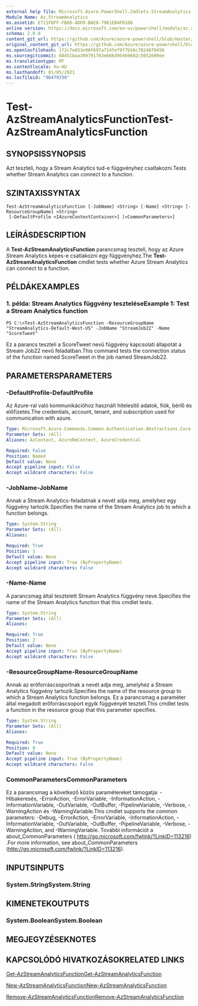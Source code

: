 ```yaml
---
external help file: Microsoft.Azure.PowerShell.Cmdlets.StreamAnalytics.dll-Help.xml
Module Name: Az.StreamAnalytics
ms.assetid: E711FBFF-FB6D-4DFD-BAE8-7961EB4FD16B
online version: https://docs.microsoft.com/en-us/powershell/module/az.streamanalytics/test-azstreamanalyticsfunction
schema: 2.0.0
content_git_url: https://github.com/Azure/azure-powershell/blob/master/src/StreamAnalytics/StreamAnalytics/help/Test-AzStreamAnalyticsFunction.md
original_content_git_url: https://github.com/Azure/azure-powershell/blob/master/src/StreamAnalytics/StreamAnalytics/help/Test-AzStreamAnalyticsFunction.md
ms.openlocfilehash: 1f2c7e653e96f697a714fef9f7b56c70240f0456
ms.sourcegitcommit: 68451baa389791703e666d95469602c5652609ee
ms.translationtype: MT
ms.contentlocale: hu-HU
ms.lasthandoff: 01/05/2021
ms.locfileid: "98479330"
---
```

# <span data-ttu-id="427d1-101">Test-AzStreamAnalyticsFunction</span><span class="sxs-lookup"><span data-stu-id="427d1-101">Test-AzStreamAnalyticsFunction</span></span>

## <span data-ttu-id="427d1-102">SYNOPSIS</span><span class="sxs-lookup"><span data-stu-id="427d1-102">SYNOPSIS</span></span>
<span data-ttu-id="427d1-103">Azt teszteli, hogy a Stream Analytics tud-e függvényhez csatlakozni.</span><span class="sxs-lookup"><span data-stu-id="427d1-103">Tests whether Stream Analytics can connect to a function.</span></span>

## <span data-ttu-id="427d1-104">SZINTAXIS</span><span class="sxs-lookup"><span data-stu-id="427d1-104">SYNTAX</span></span>

```
Test-AzStreamAnalyticsFunction [-JobName] <String> [-Name] <String> [-ResourceGroupName] <String>
 [-DefaultProfile <IAzureContextContainer>] [<CommonParameters>]
```

## <span data-ttu-id="427d1-105">LEÍRÁS</span><span class="sxs-lookup"><span data-stu-id="427d1-105">DESCRIPTION</span></span>
<span data-ttu-id="427d1-106">A **Test-AzStreamAnalyticsFunction** parancsmag teszteli, hogy az Azure Stream Analytics képes-e csatlakozni egy függvényhez.</span><span class="sxs-lookup"><span data-stu-id="427d1-106">The **Test-AzStreamAnalyticsFunction** cmdlet tests whether Azure Stream Analytics can connect to a function.</span></span>

## <span data-ttu-id="427d1-107">PÉLDÁK</span><span class="sxs-lookup"><span data-stu-id="427d1-107">EXAMPLES</span></span>

### <span data-ttu-id="427d1-108">1. példa: Stream Analytics függvény tesztelése</span><span class="sxs-lookup"><span data-stu-id="427d1-108">Example 1: Test a Stream Analytics function</span></span>
```
PS C:\>Test-AzStreamAnalyticsFunction -ResourceGroupName "StreamAnalytics-Default-West-US" -JobName "StreamJob22" -Name "ScoreTweet"
```

<span data-ttu-id="427d1-109">Ez a parancs teszteli a ScoreTweet nevű függvény kapcsolati állapotát a Stream Job22 nevű feladatban.</span><span class="sxs-lookup"><span data-stu-id="427d1-109">This command tests the connection status of the function named ScoreTweet in the job named StreamJob22.</span></span>

## <span data-ttu-id="427d1-110">PARAMETERS</span><span class="sxs-lookup"><span data-stu-id="427d1-110">PARAMETERS</span></span>

### <span data-ttu-id="427d1-111">-DefaultProfile</span><span class="sxs-lookup"><span data-stu-id="427d1-111">-DefaultProfile</span></span>
<span data-ttu-id="427d1-112">Az Azure-ral való kommunikációhoz használt hitelesítő adatok, fiók, bérlő és előfizetés.</span><span class="sxs-lookup"><span data-stu-id="427d1-112">The credentials, account, tenant, and subscription used for communication with azure.</span></span>

```yaml
Type: Microsoft.Azure.Commands.Common.Authentication.Abstractions.Core.IAzureContextContainer
Parameter Sets: (All)
Aliases: AzContext, AzureRmContext, AzureCredential

Required: False
Position: Named
Default value: None
Accept pipeline input: False
Accept wildcard characters: False
```

### <span data-ttu-id="427d1-113">-JobName</span><span class="sxs-lookup"><span data-stu-id="427d1-113">-JobName</span></span>
<span data-ttu-id="427d1-114">Annak a Stream Analytics-feladatnak a nevét adja meg, amelyhez egy függvény tartozik.</span><span class="sxs-lookup"><span data-stu-id="427d1-114">Specifies the name of the Stream Analytics job to which a function belongs.</span></span>

```yaml
Type: System.String
Parameter Sets: (All)
Aliases:

Required: True
Position: 1
Default value: None
Accept pipeline input: True (ByPropertyName)
Accept wildcard characters: False
```

### <span data-ttu-id="427d1-115">-Name</span><span class="sxs-lookup"><span data-stu-id="427d1-115">-Name</span></span>
<span data-ttu-id="427d1-116">A parancsmag által tesztelett Stream Analytics függvény neve.</span><span class="sxs-lookup"><span data-stu-id="427d1-116">Specifies the name of the Stream Analytics function that this cmdlet tests.</span></span>

```yaml
Type: System.String
Parameter Sets: (All)
Aliases:

Required: True
Position: 2
Default value: None
Accept pipeline input: True (ByPropertyName)
Accept wildcard characters: False
```

### <span data-ttu-id="427d1-117">-ResourceGroupName</span><span class="sxs-lookup"><span data-stu-id="427d1-117">-ResourceGroupName</span></span>
<span data-ttu-id="427d1-118">Annak az erőforráscsoportnak a nevét adja meg, amelyhez a Stream Analytics függvény tartozik.</span><span class="sxs-lookup"><span data-stu-id="427d1-118">Specifies the name of the resource group to which a Stream Analytics function belongs.</span></span>
<span data-ttu-id="427d1-119">Ez a parancsmag a paraméter által megadott erőforráscsoport egyik függvényét teszteli.</span><span class="sxs-lookup"><span data-stu-id="427d1-119">This cmdlet tests a function in the resource group that this parameter specifies.</span></span>

```yaml
Type: System.String
Parameter Sets: (All)
Aliases:

Required: True
Position: 0
Default value: None
Accept pipeline input: True (ByPropertyName)
Accept wildcard characters: False
```

### <span data-ttu-id="427d1-120">CommonParameters</span><span class="sxs-lookup"><span data-stu-id="427d1-120">CommonParameters</span></span>
<span data-ttu-id="427d1-121">Ez a parancsmag a következő közös paramétereket támogatja: -Hibakeresés, -ErrorAction, -ErrorVariable, -InformationAction, -InformationVariable, -OutVariable, -OutBuffer, -PipelineVariable, -Verbose, -WarningAction és -WarningVariable.</span><span class="sxs-lookup"><span data-stu-id="427d1-121">This cmdlet supports the common parameters: -Debug, -ErrorAction, -ErrorVariable, -InformationAction, -InformationVariable, -OutVariable, -OutBuffer, -PipelineVariable, -Verbose, -WarningAction, and -WarningVariable.</span></span> <span data-ttu-id="427d1-122">További információt a about_CommonParameters ( http://go.microsoft.com/fwlink/?LinkID=113216) .</span><span class="sxs-lookup"><span data-stu-id="427d1-122">For more information, see about_CommonParameters (http://go.microsoft.com/fwlink/?LinkID=113216).</span></span>

## <span data-ttu-id="427d1-123">INPUTS</span><span class="sxs-lookup"><span data-stu-id="427d1-123">INPUTS</span></span>

### <span data-ttu-id="427d1-124">System.String</span><span class="sxs-lookup"><span data-stu-id="427d1-124">System.String</span></span>

## <span data-ttu-id="427d1-125">KIMENETEK</span><span class="sxs-lookup"><span data-stu-id="427d1-125">OUTPUTS</span></span>

### <span data-ttu-id="427d1-126">System.Boolean</span><span class="sxs-lookup"><span data-stu-id="427d1-126">System.Boolean</span></span>

## <span data-ttu-id="427d1-127">MEGJEGYZÉSEK</span><span class="sxs-lookup"><span data-stu-id="427d1-127">NOTES</span></span>

## <span data-ttu-id="427d1-128">KAPCSOLÓDÓ HIVATKOZÁSOK</span><span class="sxs-lookup"><span data-stu-id="427d1-128">RELATED LINKS</span></span>

[<span data-ttu-id="427d1-129">Get-AzStreamAnalyticsFunction</span><span class="sxs-lookup"><span data-stu-id="427d1-129">Get-AzStreamAnalyticsFunction</span></span>](./Get-AzStreamAnalyticsFunction.md)

[<span data-ttu-id="427d1-130">New-AzStreamAnalyticsFunction</span><span class="sxs-lookup"><span data-stu-id="427d1-130">New-AzStreamAnalyticsFunction</span></span>](./New-AzStreamAnalyticsFunction.md)

[<span data-ttu-id="427d1-131">Remove-AzStreamAnalyticsFunction</span><span class="sxs-lookup"><span data-stu-id="427d1-131">Remove-AzStreamAnalyticsFunction</span></span>](./Remove-AzStreamAnalyticsFunction.md)


